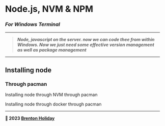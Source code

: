 # Node.js, NVM & NPM 

### *For Windows Terminal*

---

> ***Node, javascript on the server. now we can code thee from within Windows. Now we just need some effective version management as well as package management***

---

## Installing node 

### Through pacman

Installing node through NVM through pacman

Installing node through docker through pacman

---

**🤍 2023 [Brenton Holiday](https://brenton.holiday)**
